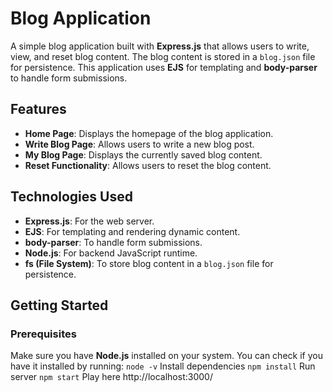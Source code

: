 # Blog Application

A simple blog application built with **Express.js** that allows users to write, view, and reset blog content. The blog content is stored in a `blog.json` file for persistence. This application uses **EJS** for templating and **body-parser** to handle form submissions.

## Features

- **Home Page**: Displays the homepage of the blog application.
- **Write Blog Page**: Allows users to write a new blog post.
- **My Blog Page**: Displays the currently saved blog content.
- **Reset Functionality**: Allows users to reset the blog content.

## Technologies Used

- **Express.js**: For the web server.
- **EJS**: For templating and rendering dynamic content.
- **body-parser**: To handle form submissions.
- **Node.js**: For backend JavaScript runtime.
- **fs (File System)**: To store blog content in a `blog.json` file for persistence.

## Getting Started

### Prerequisites

Make sure you have **Node.js** installed on your system. You can check if you have it installed by running:
``` node -v ```
Install dependencies
``` npm install ```
Run server
``` npm start ```
Play here
http://localhost:3000/


